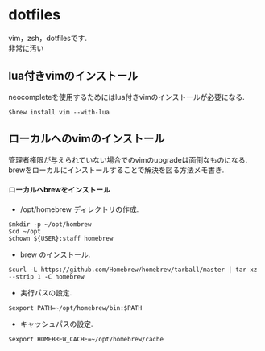 # dotfiles
vim，zsh，dotfilesです.  
非常に汚い

## lua付きvimのインストール
neocompleteを使用するためにはlua付きvimのインストールが必要になる.  

`$brew install vim --with-lua`

## ローカルへのvimのインストール
管理者権限が与えられていない場合でのvimのupgradeは面倒なものになる.  
brewをローカルにインストールすることで解決を図る方法メモ書き.

#### ローカルへbrewをインストール

* /opt/homebrew ディレクトリの作成.  

```shell:mkdir
$mkdir -p ~/opt/hombrew  
$cd ~/opt  
$chown ${USER}:staff homebrew  
```

* brew のインストール.  
```shell:install
$curl -L https://github.com/Homebrew/homebrew/tarball/master | tar xz --strip 1 -C homebrew
```

* 実行パスの設定.  
```shell:pass
$export PATH=~/opt/homebrew/bin:$PATH  
```

* キャッシュパスの設定.  
```shell:pash
$export HOMEBREW_CACHE=~/opt/homebrew/cache  
```
